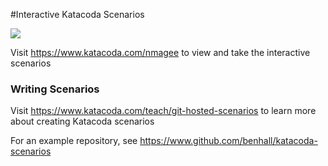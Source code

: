 #Interactive Katacoda Scenarios

[![](http://shields.katacoda.com/katacoda/nmagee/count.svg)](https://www.katacoda.com/nmagee "Get your profile on Katacoda.com")

Visit https://www.katacoda.com/nmagee to view and take the interactive scenarios

### Writing Scenarios
Visit https://www.katacoda.com/teach/git-hosted-scenarios to learn more about creating Katacoda scenarios

For an example repository, see https://www.github.com/benhall/katacoda-scenarios
